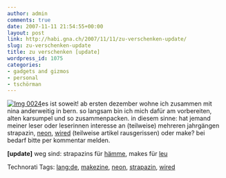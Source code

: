 ```yaml
---
author: admin
comments: true
date: 2007-11-11 21:54:55+00:00
layout: post
link: http://habi.gna.ch/2007/11/11/zu-verschenken-update/
slug: zu-verschenken-update
title: zu verschenken [update]
wordpress_id: 1075
categories:
- gadgets and gizmos
- personal
- tschörman
---
```


[![Img 0024](http://habi.gna.ch/wp-content/uploads/2007/11/img-0024-tm.jpg)](http://habi.gna.ch/wp-content/uploads/2007/11/img-0024.jpg)es ist soweit! ab ersten dezember wohne ich zusammen mit nina anderweitig in bern.
so langsam bin ich mich dafür am vorbereiten, alten karsumpel und so zusammenpacken. in diesem sinne: hat jemand meiner leser oder leserinnen interesse an (teilweise) mehreren jahrgängen strapazin, [neon](http://www.neon.de/), [wired](http://www.wired.com/wired/) (teilweise artikel rausgerissen) oder make? bei bedarf bitte per kommentar melden.

**[update]** weg sind: strapazins für [hämme](http://www.spitex-bern.ch/de/heimspiel/Heimspiel_2_2007.pdf), makes für [leu](http://leumund.ch/)



Technorati Tags: [lang:de](http://www.technorati.com/tag/lang:de), [makezine](http://www.technorati.com/tag/makezine), [neon](http://www.technorati.com/tag/neon), [strapazin](http://www.technorati.com/tag/strapazin), [wired](http://www.technorati.com/tag/wired)
